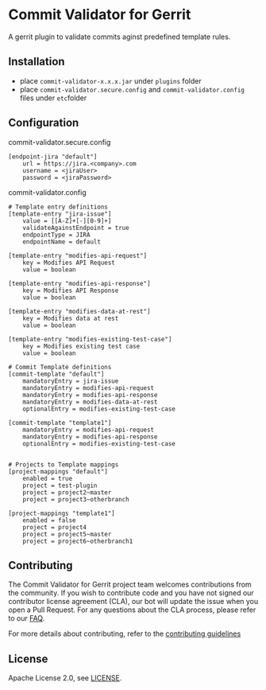 # Commit Validator for Gerrit
A gerrit plugin to validate commits aginst predefined template rules.

## Installation

* place `commit-validator-x.x.x.jar` under `plugins` folder
* place `commit-validator.secure.config` and `commit-validator.config` files under `etc`folder

## Configuration
commit-validator.secure.config
```
[endpoint-jira "default"]
    url = https://jira.<company>.com
    username = <jiraUser>
    password = <jiraPassword>
```
commit-validator.config
```
# Template entry definitions
[template-entry "jira-issue"]
    value = [[A-Z]+[-][0-9]+]
    validateAgainstEndpoint = true
    endpointType = JIRA
    endpointName = default

[template-entry "modifies-api-request"]
    key = Modifies API Request
    value = boolean

[template-entry "modifies-api-response"]
    key = Modifies API Response
    value = boolean

[template-entry "modifies-data-at-rest"]
    key = Modifies data at rest
    value = boolean

[template-entry "modifies-existing-test-case"]
    key = Modifies existing test case
    value = boolean

# Commit Template definitions
[commit-template "default"]
    mandatoryEntry = jira-issue
    mandatoryEntry = modifies-api-request
    mandatoryEntry = modifies-api-response
    mandatoryEntry = modifies-data-at-rest
    optionalEntry = modifies-existing-test-case

[commit-template "template1"]
    mandatoryEntry = modifies-api-request
    mandatoryEntry = modifies-api-response
    optionalEntry = modifies-existing-test-case


# Projects to Template mappings
[project-mappings "default"]
    enabled = true
    project = test-plugin
    project = project2~master
    project = project3~otherbranch

[project-mappings "template1"]
    enabled = false
    project = project4
    project = project5~master
    project = project6~otherbranch1
```

## Contributing

The Commit Validator for Gerrit project team welcomes contributions from the community. If you wish to contribute code and you have not signed our contributor license agreement (CLA), our bot will update the issue when you open a Pull Request. For any questions about the CLA process, please refer to our [FAQ](https://cla.vmware.com/faq).

For more details about contributing, refer to the [contributing guidelines](https://github.com/vmware/commit-validator-for-gerrit/blob/master/LICENSE.txt)

## License

Apache License 2.0, see [LICENSE](https://github.com/vmware/commit-validator-for-gerrit/blob/master/LICENSE.txt).
